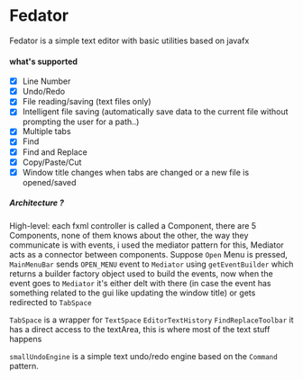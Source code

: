 # Fedator
Fedator is a simple text editor with basic utilities based on javafx
#### what's supported 
  - [x] Line Number
  - [x] Undo/Redo
  - [x] File reading/saving (text files only)
  - [x] Intelligent file saving (automatically save data to the current file without prompting the user for a path..)
  - [x] Multiple tabs
  - [x] Find
  - [x] Find and Replace
  - [x] Copy/Paste/Cut
  - [x] Window title changes when tabs are changed or a new file is opened/saved

##### Architecture ?

High-level: each fxml controller is called a Component, there are 5 Components, 
none of them knows about the other, the way they communicate is with events, 
i used the mediator pattern for this, Mediator acts as a connector between components.
Suppose `Open` Menu is pressed, `MainMenuBar` sends `OPEN_MENU` event to `Mediator` using `getEventBuilder` which returns a builder factory object used to build the events,
now when the event goes to `Mediator` it's either delt with there (in case the event has something related to the gui like updating the window title) or gets redirected to `TabSpace`

`TabSpace` is a wrapper for `TextSpace` `EditorTextHistory` `FindReplaceToolbar` it has a direct access to the textArea, this is where most of the text stuff happens

`smallUndoEngine` is a simple text undo/redo engine based on the `Command` pattern.
